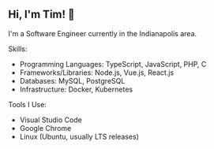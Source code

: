 Hi, I'm Tim! 🙂
--------------
I'm a Software Engineer currently in the Indianapolis area.

Skills:
* Programming Languages: TypeScript, JavaScript, PHP, C
* Frameworks/Libraries: Node.js, Vue.js, React.js
* Databases: MySQL, PostgreSQL
* Infrastructure: Docker, Kubernetes

Tools I Use:
* Visual Studio Code
* Google Chrome
* Linux (Ubuntu, usually LTS releases)
